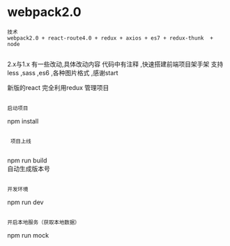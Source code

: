 # webpack2.0
```
技术
webpack2.0 + react-route4.0 + redux + axios + es7 + redux-thunk  + node


```
  2.x与1.x 有一些改动,具体改动内容 代码中有注释 ,快速搭建前端项目架手架  支持less ,sass ,es6 ,各种图片格式 ,感谢start  

  新版的react  完全利用redux 管理项目

```

启动项目

```
  npm install
```

 项目上线
 
```
  npm run build  
  自动生成版本号
```

开发环境

```
  npm run dev
```

开启本地服务（获取本地数据）

```
  npm run mock
```
